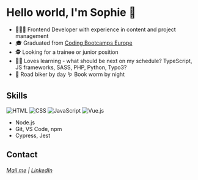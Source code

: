 # Hello world, I'm Sophie :wave:

* 👩🏻‍💻 Frontend Developer with experience in content and project management
* 🎓 Graduated from <a href = https://github.com/coding-bootcamps-eu>Coding Bootcamps Europe</a>
* 🕵️ Looking for a trainee or junior position
* 🧑‍🏫 Loves learning - what should be next on my schedule? TypeScript, JS frameworks, SASS, PHP, Python, Typo3?
* 🚴 Road biker by day 🪱 Book worm by night

## Skills

![HTML](https://img.shields.io/badge/HTML-5-red) ![CSS](https://img.shields.io/badge/CSS-3-blueviolet) ![JavaScript](https://img.shields.io/badge/ES6-JavaScript-yellow) ![Vue.js](https://img.shields.io/badge/Vue-3-brightgreen)
- Node.js
- Git, VS Code, npm
- Cypress, Jest

## Contact

###### [Mail me](mailto:sophie.brunner.91@gmail.com) | [LinkedIn](https://www.linkedin.com/in/sophie-brunner-060161165/)
